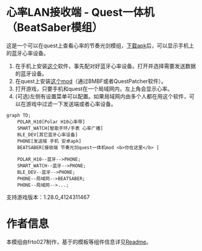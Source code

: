 # 心率LAN接收端 - Quest一体机（BeatSaber模组）
这是一个可以在quest上查看心率的节奏光剑模组，[下载apk](https://github.com/frto027/HeartbeatLanServer/releases/latest)后，可以显示手机上的蓝牙心率设备。

1. 在手机上安装[这个](https://github.com/frto027/HeartbeatLanClient/releases/latest/download/heartbeat-lan-client.zip)软件，事先配对好蓝牙心率设备。打开并选择需要发送数据的蓝牙设备。
2. 在quest上安装[这个mod](https://github.com/frto027/HeartBeatLanClientBSQuest/releases/latest/download/HeartBeatLanClientQuest.qmod)（通过BMBF或者QuestPatcher软件）。
3. 打开游戏，只要手机和quest在一个局域网内，左上角会显示心率。
4. (可选)左侧有设置菜单可以配置。如果局域网内由多个人都在用这个软件，可以在游戏中过滤一下发送端或者心率设备。

```mermaid
graph TD;
    POLAR_H10[Polar H10心率带]
    SMART_WATCH[智能手环/手表 心率广播]
    BLE_DEV[其它蓝牙心率设备]
    PHONE[发送端 手机 安卓apk]
    BEATSABER[接收端 节奏光剑quest一体机mod <b>你在这里</b> ]

    POLAR_H10--蓝牙-->PHONE;
    SMART_WATCH--蓝牙-->PHONE;
    BLE_DEV--蓝牙-->PHONE;
    PHONE--局域网-->BEATSABER;
    PHONE--局域网-->...;
```

支持游戏版本：1.28.0_4124311467

# 作者信息

本模组由frto027制作，基于的模板等组件信息详见[Readme](README.md)。
